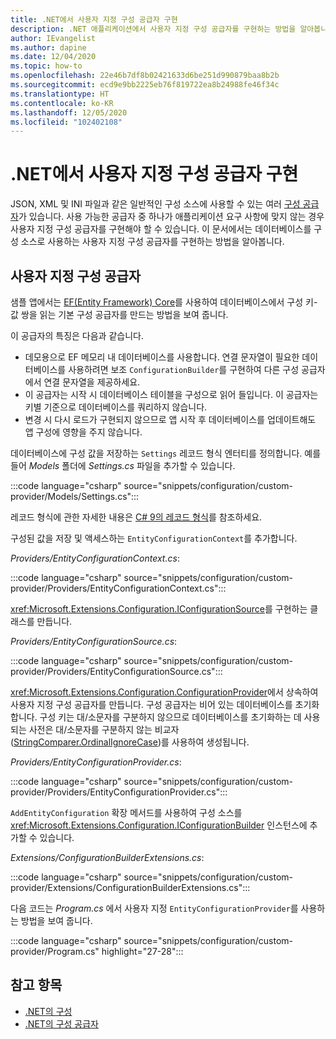 ```yaml
---
title: .NET에서 사용자 지정 구성 공급자 구현
description: .NET 애플리케이션에서 사용자 지정 구성 공급자를 구현하는 방법을 알아봅니다.
author: IEvangelist
ms.author: dapine
ms.date: 12/04/2020
ms.topic: how-to
ms.openlocfilehash: 22e46b7df8b02421633d6be251d990879baa8b2b
ms.sourcegitcommit: ecd9e9bb2225eb76f819722ea8b24988fe46f34c
ms.translationtype: HT
ms.contentlocale: ko-KR
ms.lasthandoff: 12/05/2020
ms.locfileid: "102402108"
---
```

# <a name="implement-a-custom-configuration-provider-in-net"></a>.NET에서 사용자 지정 구성 공급자 구현

JSON, XML 및 INI 파일과 같은 일반적인 구성 소스에 사용할 수 있는 여러 [구성 공급자](configuration-providers.md)가 있습니다. 사용 가능한 공급자 중 하나가 애플리케이션 요구 사항에 맞지 않는 경우 사용자 지정 구성 공급자를 구현해야 할 수 있습니다. 이 문서에서는 데이터베이스를 구성 소스로 사용하는 사용자 지정 구성 공급자를 구현하는 방법을 알아봅니다.

## <a name="custom-configuration-provider"></a>사용자 지정 구성 공급자

샘플 앱에서는 [EF(Entity Framework) Core](/ef/core)를 사용하여 데이터베이스에서 구성 키-값 쌍을 읽는 기본 구성 공급자를 만드는 방법을 보여 줍니다.

이 공급자의 특징은 다음과 같습니다.

- 데모용으로 EF 메모리 내 데이터베이스를 사용합니다. 연결 문자열이 필요한 데이터베이스를 사용하려면 보조 `ConfigurationBuilder`를 구현하여 다른 구성 공급자에서 연결 문자열을 제공하세요.
- 이 공급자는 시작 시 데이터베이스 테이블을 구성으로 읽어 들입니다. 이 공급자는 키별 기준으로 데이터베이스를 쿼리하지 않습니다.
- 변경 시 다시 로드가 구현되지 않으므로 앱 시작 후 데이터베이스를 업데이트해도 앱 구성에 영향을 주지 않습니다.

데이터베이스에 구성 값을 저장하는 `Settings` 레코드 형식 엔터티를 정의합니다. 예를 들어 *Models* 폴더에 *Settings.cs* 파일을 추가할 수 있습니다.

:::code language="csharp" source="snippets/configuration/custom-provider/Models/Settings.cs":::

레코드 형식에 관한 자세한 내용은 [C# 9의 레코드 형식](../../csharp/whats-new/csharp-9.md#record-types)를 참조하세요.

구성된 값을 저장 및 액세스하는 `EntityConfigurationContext`를 추가합니다.

*Providers/EntityConfigurationContext.cs*:

:::code language="csharp" source="snippets/configuration/custom-provider/Providers/EntityConfigurationContext.cs":::

<xref:Microsoft.Extensions.Configuration.IConfigurationSource>를 구현하는 클래스를 만듭니다.

*Providers/EntityConfigurationSource.cs*:

:::code language="csharp" source="snippets/configuration/custom-provider/Providers/EntityConfigurationSource.cs":::

<xref:Microsoft.Extensions.Configuration.ConfigurationProvider>에서 상속하여 사용자 지정 구성 공급자를 만듭니다. 구성 공급자는 비어 있는 데이터베이스를 초기화합니다. 구성 키는 대/소문자를 구분하지 않으므로 데이터베이스를 초기화하는 데 사용되는 사전은 대/소문자를 구분하지 않는 비교자([StringComparer.OrdinalIgnoreCase](xref:System.StringComparer.OrdinalIgnoreCase))를 사용하여 생성됩니다.

*Providers/EntityConfigurationProvider.cs*:

:::code language="csharp" source="snippets/configuration/custom-provider/Providers/EntityConfigurationProvider.cs":::

`AddEntityConfiguration` 확장 메서드를 사용하여 구성 소스를 <xref:Microsoft.Extensions.Configuration.IConfigurationBuilder> 인스턴스에 추가할 수 있습니다.

*Extensions/ConfigurationBuilderExtensions.cs*:

:::code language="csharp" source="snippets/configuration/custom-provider/Extensions/ConfigurationBuilderExtensions.cs":::

다음 코드는 *Program.cs* 에서 사용자 지정 `EntityConfigurationProvider`를 사용하는 방법을 보여 줍니다.

:::code language="csharp" source="snippets/configuration/custom-provider/Program.cs" highlight="27-28":::

## <a name="see-also"></a>참고 항목

- [.NET의 구성](configuration.md)
- [.NET의 구성 공급자](configuration-providers.md)
